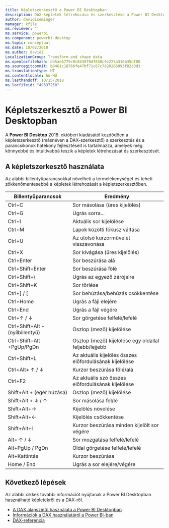 ```yaml
---
title: Képletszerkesztő a Power BI Desktopban
description: DAX-képletek létrehozása és szerkesztése a Power BI Desktopban
author: davidiseminger
manager: kfile
ms.reviewer: ''
ms.service: powerbi
ms.component: powerbi-desktop
ms.topic: conceptual
ms.date: 10/02/2018
ms.author: davidi
LocalizationGroup: Transform and shape data
ms.openlocfilehash: db5ae6779c0c843070df030c9c225a316b35df00
ms.sourcegitcommit: b8461c1876bfe47bf71c87c7820266993f82c0d3
ms.translationtype: HT
ms.contentlocale: hu-HU
ms.lasthandoff: 10/15/2018
ms.locfileid: "49337250"
---
```

# <a name="formula-editor-in-power-bi-desktop"></a>Képletszerkesztő a Power BI Desktopban

A **Power BI Desktop** 2018. októberi kiadásától kezdődően a képletszerkesztő (másnéven a DAX-szerkesztő) a szerkesztés és a parancsikonok hatékony fejlesztéseit is tartalmazza, amelyek még könnyebbé és intuitívabbá teszik a képletek létrehozását és szerkesztését. 

## <a name="using-the-formula-editor"></a>A képletszerkesztő használata

Az alábbi billentyűparancsokkal növelheti a termelékenységet és teheti zökkenőmentesebbé a képletek létrehozását a képletszerkesztőben.


|Billentyűparancsok  |Eredmény  |
|---------|---------|
|Ctrl+C  | Sor másolása (üres kijelölés) |
|Ctrl+G  |Ugrás sorra... |
|Ctrl+I  |Aktuális sor kijelölése  |
|Ctrl+M  |Lapok közötti fókusz váltása |
|Ctrl+U  |Az utolsó kurzorművelet visszavonása  |
|Ctrl+X   | Sor kivágása (üres kijelölés) |
|Ctrl+Enter  |Sor beszúrása alá  |
|Ctrl+Shift+Enter  |Sor beszúrása fölé  |
|Ctrl+Shift+\  |Ugrás az egyező zárójelre  |
|Ctrl+Shift+K  |Sor törlése  |
|Ctrl+] / [  |Sor behúzása/behúzás csökkentése  |
|Ctrl+Home  |Ugrás a fájl elejére  |
|Ctrl+End  |Ugrás a fájl végére  |
|Ctrl+↑ / ↓   |Sor görgetése felfelé/lefelé  |
|Ctrl+Shift+Alt + (nyílbillentyű)  |Oszlop (mező) kijelölése  |
|Ctrl+Shift+Alt +PgUp/PgDn  |Oszlop (mező) kijelölése egy oldallal feljebb/lejjebb |
|Ctrl+Shift+L  |Az aktuális kijelölés összes előfordulásának kijelölése |
|Ctrl+Alt+ ↑ / ↓  |Kurzor beszúrása fölé/alá  |
|Ctrl+F2  |Az aktuális szó összes előfordulásának kijelölése | 
|Shift+Alt + (egér húzása) |Oszlop (mező) kijelölése  |
|Shift+Alt + ↓ / ↑  |Sor másolása fel/le  |
|Shift+Alt+→  |Kijelölés növelése  |
|Shift+Alt+←  |Kijelölés csökkentése |
|Shift+Alt+I  |Kurzor beszúrása minden kijelölt sor végére |
|Alt+ ↑ / ↓  | Sor mozgatása felfelé/lefelé |
|Alt+PgUp / PgDn  |Oldal görgetése felfelé/lefelé  |
|Alt+Kattintás  |Kurzor beszúrása  |
|Home / End  |Ugrás a sor elejére/végére  |

## <a name="next-steps"></a>Következő lépések

Az alábbi cikkek további információt nyújtanak a Power BI Desktopban használható képletekről és a DAX-ről.

* [A DAX alapszintű használata a Power BI Desktopban](desktop-quickstart-learn-dax-basics.md)
* [Információk a DAX használatáról a Power BI-ban](https://docs.microsoft.com/power-bi/guided-learning/introductiontodax?tutorial-step=1)
* [DAX-referencia](https://msdn.microsoft.com/query-bi/dax/data-analysis-expressions-dax-reference)

